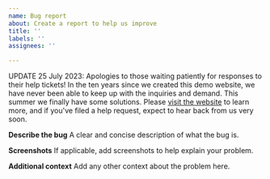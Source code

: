 ```yaml
---
name: Bug report
about: Create a report to help us improve
title: ''
labels: ''
assignees: ''

---
```


UPDATE 25 July 2023: Apologies to those waiting patiently for responses to their help tickets! In the ten years since we created this demo website, we have never been able to keep up with the inquiries and demand. This summer we finally have some solutions. Please [visit the website](http://maps.stamen.com/stadia-partnership/) to learn more, and if you've filed a help request, expect to hear back from us very soon.

**Describe the bug**
A clear and concise description of what the bug is.

**Screenshots**
If applicable, add screenshots to help explain your problem.

**Additional context**
Add any other context about the problem here.
